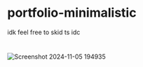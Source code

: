 # portfolio-minimalistic
idk feel free to skid ts idc
#
![Screenshot 2024-11-05 194935](https://github.com/user-attachments/assets/e3f9771b-dec7-4f8e-bc1e-d43a7f9dd14e)
